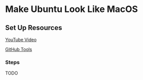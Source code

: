 # Make Ubuntu Look Like MacOS

## Set Up Resources

[YouTube Video](https://www.youtube.com/watch?v=EMrNBMCaQFA)

[GitHub Tools](https://github.com/vinceliuice/WhiteSur-gtk-theme?tab=readme-ov-file)

### Steps

TODO
